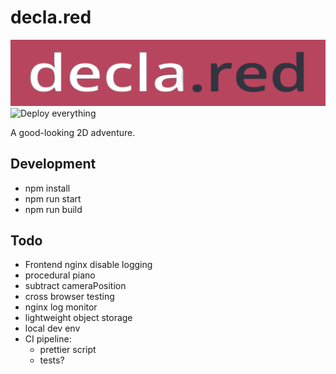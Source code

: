 # decla.red

![logo](frontend/static/declared.png)
![Deploy everything](https://github.com/schmelczerandras/decla.red/workflows/Deploy%20everything/badge.svg)

A good-looking 2D adventure.

## Development

- npm install
- npm run start
- npm run build

## Todo

- Frontend nginx disable logging
- procedural piano
- subtract cameraPosition
- cross browser testing
- nginx log monitor
- lightweight object storage
- local dev env
- CI pipeline:
  - prettier script
  - tests?
